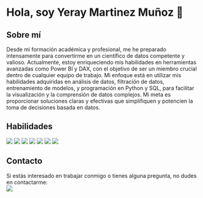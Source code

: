 # Hola, soy Yeray Martinez Muñoz 👋

## Sobre mí
Desde mi formación académica y profesional, me he preparado intensamente para convertirme en un científico de datos competente y valioso. Actualmente, estoy enriqueciendo mis habilidades en herramientas avanzadas como Power BI y DAX, con el objetivo de ser un miembro crucial dentro de cualquier equipo de trabajo. Mi enfoque está en utilizar mis habilidades adquiridas en análisis de datos, filtración de datos, entrenamiento de modelos, y programación en Python y SQL, para facilitar la visualización y la comprensión de datos complejos. Mi meta es proporcionar soluciones claras y efectivas que simplifiquen y potencien la toma de decisiones basada en datos.

## Habilidades
![](https://img.shields.io/badge/Python-blue?style=for-the-badge&logo=python)
![](https://img.shields.io/badge/SQL-orange?style=for-the-badge&logo=sql)
![](https://img.shields.io/badge/Machine_Learning-brightgreen?style=for-the-badge&logo=scikit-learn)
![](https://img.shields.io/badge/Data_Analysis-yellow?style=for-the-badge&logo=dataiku)
![](https://img.shields.io/badge/Excel-green?style=for-the-badge&logo=microsoftexcel)
![](https://img.shields.io/badge/DAX-lightgrey?style=for-the-badge&logo=powerbi)
![](https://img.shields.io/badge/PowerBI-yellow?style=for-the-badge&logo=powerbi)

## Contacto
Si estás interesado en trabajar conmigo o tienes alguna pregunta, no dudes en contactarme:<br>
![](https://img.shields.io/badge/Email-yeraym21m%40gmail.com-lightgrey?style=for-the-badge&logo=gmail)
